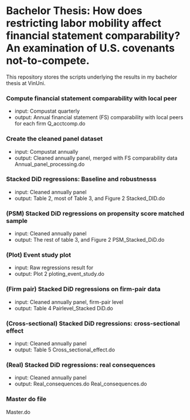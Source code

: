 # Bachelor Thesis: How does restricting labor mobility affect financial statement comparability? An examination of U.S. covenants not-to-compete.
This repository stores the scripts underlying the results in my bachelor thesis at VinUni.

### Compute financial statement comparability with local peer 
* input: Compustat quarterly 
* output: Annual financial statement (FS) comparability with local peers for each firm
Q_acctcomp.do


### Create the cleaned panel dataset
* input: Compustat annually 
* output: Cleaned annually panel, merged with FS comparability data
Annual_panel_processing.do


### Stacked DiD regressions: Baseline and robustnesss
* input: Cleaned annually panel
* output: Table 2, most of Table 3, and Figure 2
Stacked_DID.do


### (PSM) Stacked DiD regressions on propensity score matched sample
* input: Cleaned annually panel
* output: The rest of table 3, and Figure 2
PSM_Stacked_DiD.do


### (Plot) Event study plot
* input: Raw regressions result for 
* output: Plot 2
ploting_event_study.do


### (Firm pair) Stacked DiD regressions on firm-pair data
* input: Cleaned annually panel, firm-pair level
* output: Table 4
Pairlevel_Stacked DiD.do


### (Cross-sectional) Stacked DiD regressions: cross-sectional effect
* input: Cleaned annually panel
* output: Table 5
Cross_sectional_effect.do


### (Real) Stacked DiD regressions: real consequences
* input: Cleaned annually panel
* output: Real_consequences.do
Real_consequences.do


### Master do file
Master.do

